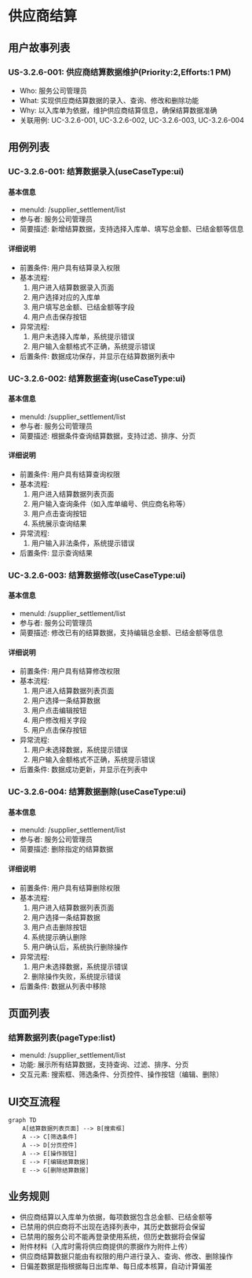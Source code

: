 #  供应商结算

##  用户故事列表

###  US-3.2.6-001: 供应商结算数据维护(Priority:2,Efforts:1 PM)
- Who: 服务公司管理员
- What: 实现供应商结算数据的录入、查询、修改和删除功能
- Why: 以入库单为依据，维护供应商结算信息，确保结算数据准确
- 关联用例: UC-3.2.6-001, UC-3.2.6-002, UC-3.2.6-003, UC-3.2.6-004

##  用例列表

###  UC-3.2.6-001: 结算数据录入(useCaseType:ui)

####  基本信息
- menuId: /supplier_settlement/list
- 参与者: 服务公司管理员
- 简要描述: 新增结算数据，支持选择入库单、填写总金额、已结金额等信息

####  详细说明
- 前置条件: 用户具有结算录入权限
- 基本流程:
  1. 用户进入结算数据录入页面
  2. 用户选择对应的入库单
  3. 用户填写总金额、已结金额等字段
  4. 用户点击保存按钮
- 异常流程:
  1. 用户未选择入库单，系统提示错误
  2. 用户输入金额格式不正确，系统提示错误
- 后置条件: 数据成功保存，并显示在结算数据列表中

###  UC-3.2.6-002: 结算数据查询(useCaseType:ui)

####  基本信息
- menuId: /supplier_settlement/list
- 参与者: 服务公司管理员
- 简要描述: 根据条件查询结算数据，支持过滤、排序、分页

####  详细说明
- 前置条件: 用户具有结算查询权限
- 基本流程:
  1. 用户进入结算数据列表页面
  2. 用户输入查询条件（如入库单编号、供应商名称等）
  3. 用户点击查询按钮
  4. 系统展示查询结果
- 异常流程:
  1. 用户输入非法条件，系统提示错误
- 后置条件: 显示查询结果

###  UC-3.2.6-003: 结算数据修改(useCaseType:ui)

####  基本信息
- menuId: /supplier_settlement/list
- 参与者: 服务公司管理员
- 简要描述: 修改已有的结算数据，支持编辑总金额、已结金额等信息

####  详细说明
- 前置条件: 用户具有结算修改权限
- 基本流程:
  1. 用户进入结算数据列表页面
  2. 用户选择一条结算数据
  3. 用户点击编辑按钮
  4. 用户修改相关字段
  5. 用户点击保存按钮
- 异常流程:
  1. 用户未选择数据，系统提示错误
  2. 用户输入金额格式不正确，系统提示错误
- 后置条件: 数据成功更新，并显示在列表中

###  UC-3.2.6-004: 结算数据删除(useCaseType:ui)

####  基本信息
- menuId: /supplier_settlement/list
- 参与者: 服务公司管理员
- 简要描述: 删除指定的结算数据

####  详细说明
- 前置条件: 用户具有结算删除权限
- 基本流程:
  1. 用户进入结算数据列表页面
  2. 用户选择一条结算数据
  3. 用户点击删除按钮
  4. 系统提示确认删除
  5. 用户确认后，系统执行删除操作
- 异常流程:
  1. 用户未选择数据，系统提示错误
  2. 删除操作失败，系统提示错误
- 后置条件: 数据从列表中移除

##  页面列表

###  结算数据列表(pageType:list)
- menuId: /supplier_settlement/list
- 功能: 展示所有结算数据，支持查询、过滤、排序、分页
- 交互元素: 搜索框、筛选条件、分页控件、操作按钮（编辑、删除）

##  UI交互流程
```mermaid
graph TD
    A[结算数据列表页面] --> B[搜索框]
    A --> C[筛选条件]
    A --> D[分页控件]
    A --> E[操作按钮]
    E --> F[编辑结算数据]
    E --> G[删除结算数据]
```

##  业务规则
- 供应商结算以入库单为依据，每项数据包含总金额、已结金额等
- 已禁用的供应商将不出现在选择列表中，其历史数据将会保留
- 已禁用的服务公司不能再登录使用系统，但历史数据将会保留
- 附件材料（入库时需将供应商提供的票据作为附件上传）
- 供应商结算数据只能由有权限的用户进行录入、查询、修改、删除操作
- 日偏差数据是指根据每日出库单、每日成本核算，自动计算偏差


